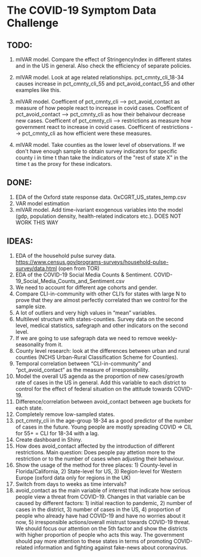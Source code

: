 # The COVID-19 Symptom Data Challenge

## TODO:
1. mlVAR model. Compare the effect of StringencyIndex in different states and in the US in general. Also check the efficiency of separate policies.
2. mlVAR model. Look at age related relationships. pct_cmnty_cli_18-34 causes increase in pct_cmnty_cli_55 and pct_avoid_contact_55 and other examples like this.
3. mlVAR model. Coefficent of pct_cmnty_cli --> pct_avoid_contact as measure of how people react to increase in covid cases. Coefficent of pct_avoid_contact --> pct_cmnty_cli as how their behaivour decrease new cases. Coefficent of pct_cmnty_cli --> restrictions as measure how government react to increase in covid cases. Coefficent of restrictions --> pct_cmnty_cli as how efficient were these measures.

6. mlVAR model. Take counties as the lower level of observations. If we don't have enough sample to obtain survey indicators for specific county i in time t than take the indicators of the "rest of state X" in the time t as the proxy for these indicators.

## DONE:
1. EDA of the Oxford state response data. OxCGRT_US_states_temp.csv
2. VAR model estimation
5. mlVAR model. Add time-ivariant exogenous variables into the model (gdp, population density, health-related indicators etc.). DOES NOT WORK THIS WAY

## IDEAS:
1. EDA of the household pulse survey data. https://www.census.gov/programs-surveys/household-pulse-survey/data.html (open from TOR)
2. EDA of the COVID-19 Social Media Counts & Sentiment. COVID-19_Social_Media_Counts_and_Sentiment.csv
1. We need to account for different age cohorts and gender.
3. Compare CLI-in-community with other CLI’s for states with large N to prove that they are almost perfectly correlated than we control for the sample size.
4. A lot of outliers and very high values in “mean” variables.
5. Multilevel structure with states-counties. Survey data on the second level, medical statistics, safegraph and other indicators on the second level.
6. If we are going to use safegraph data we need to remove weekly-seasonality from it.
7. County level research: look at the differences between urban and rural counties (NCHS Urban-Rural Classification Scheme for Counties).
8. Temporal correlation between “CLI-in-community” and “pct_avoid_contact” as the measure of irresponsibility.
9.	Model the overall US agenda as the proportion of new cases/growth rate of cases in the US in general. Add this variable to each district to control for the effect of federal situation on the attitude towards COVID-19.
10. Difference/correlation between avoid_contact between age buckets for each state.
11. Completely remove low-sampled states.
12. pct_cmnty_cli in the age-group 18-34 as a good predictor of the number of cases in the future. Young people are mostly spreading COVID => CIL for 55+ = CLI for 18-34 with a lag.
13. Create dashboard in Shiny.
14. How does avoid_contact affected by the introduction of different restrictions. Main question: Does people pay attetion more to the restriction or to the number of cases when adjusting their behaviour.
15. Show the usage of the method for three places: 1) County-level in Florida/California, 2) State-level for US, 3) Region-level for Western Europe (oxford data only for regions in the UK)
16. Switch from days to weeks as time intervals?
17. avoid_contact as the main variable of interest that indicate how serious people view a threat from COVID-19. Changes in that variable can be caused by different factors: 1) initial reaction to pandemic, 2) number of cases in the district, 3) number of cases in the US, 4) proportion of people who already have had COVID-19 and have no worries about it now, 5) irresponsible actions/overall mistrust towards COVID-19 threat. We should focus our attention on the 5th factor and show the districts with higher proportion of people who acts this way. The government should pay more attention to these states in terms of promoting COVID-related information and fighting against fake-news about coronavirus.



